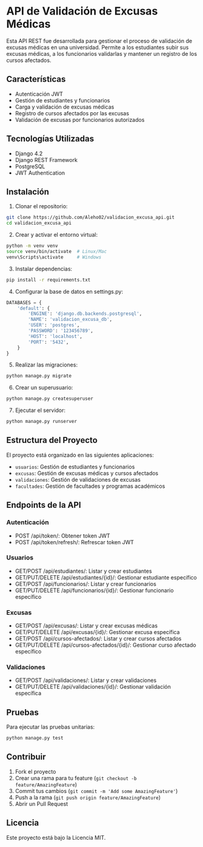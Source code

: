 # API de Validación de Excusas Médicas

Esta API REST fue desarrollada para gestionar el proceso de validación de excusas médicas en una universidad. Permite a los estudiantes subir sus excusas médicas, a los funcionarios validarlas y mantener un registro de los cursos afectados.

## Características

- Autenticación JWT
- Gestión de estudiantes y funcionarios
- Carga y validación de excusas médicas
- Registro de cursos afectados por las excusas
- Validación de excusas por funcionarios autorizados

## Tecnologías Utilizadas

- Django 4.2
- Django REST Framework
- PostgreSQL
- JWT Authentication

## Instalación

1. Clonar el repositorio:
```bash
git clone https://github.com/Aleho02/validacion_excusa_api.git
cd validacion_excusa_api
```

2. Crear y activar el entorno virtual:
```bash
python -m venv venv
source venv/bin/activate  # Linux/Mac
venv\Scripts\activate     # Windows
```

3. Instalar dependencias:
```bash
pip install -r requirements.txt
```

4. Configurar la base de datos en settings.py:
```python
DATABASES = {
    'default': {
        'ENGINE': 'django.db.backends.postgresql',
        'NAME': 'validacion_excusa_db',
        'USER': 'postgres',
        'PASSWORD': '123456789',
        'HOST': 'localhost',
        'PORT': '5432',
    }
}
```

5. Realizar las migraciones:
```bash
python manage.py migrate
```

6. Crear un superusuario:
```bash
python manage.py createsuperuser
```

7. Ejecutar el servidor:
```bash
python manage.py runserver
```

## Estructura del Proyecto

El proyecto está organizado en las siguientes aplicaciones:

- `usuarios`: Gestión de estudiantes y funcionarios
- `excusas`: Gestión de excusas médicas y cursos afectados
- `validaciones`: Gestión de validaciones de excusas
- `facultades`: Gestión de facultades y programas académicos

## Endpoints de la API

### Autenticación
- POST /api/token/: Obtener token JWT
- POST /api/token/refresh/: Refrescar token JWT

### Usuarios
- GET/POST /api/estudiantes/: Listar y crear estudiantes
- GET/PUT/DELETE /api/estudiantes/{id}/: Gestionar estudiante específico
- GET/POST /api/funcionarios/: Listar y crear funcionarios
- GET/PUT/DELETE /api/funcionarios/{id}/: Gestionar funcionario específico

### Excusas
- GET/POST /api/excusas/: Listar y crear excusas médicas
- GET/PUT/DELETE /api/excusas/{id}/: Gestionar excusa específica
- GET/POST /api/cursos-afectados/: Listar y crear cursos afectados
- GET/PUT/DELETE /api/cursos-afectados/{id}/: Gestionar curso afectado específico

### Validaciones
- GET/POST /api/validaciones/: Listar y crear validaciones
- GET/PUT/DELETE /api/validaciones/{id}/: Gestionar validación específica

## Pruebas

Para ejecutar las pruebas unitarias:

```bash
python manage.py test
```

## Contribuir

1. Fork el proyecto
2. Crear una rama para tu feature (`git checkout -b feature/AmazingFeature`)
3. Commit tus cambios (`git commit -m 'Add some AmazingFeature'`)
4. Push a la rama (`git push origin feature/AmazingFeature`)
5. Abrir un Pull Request

## Licencia

Este proyecto está bajo la Licencia MIT. 